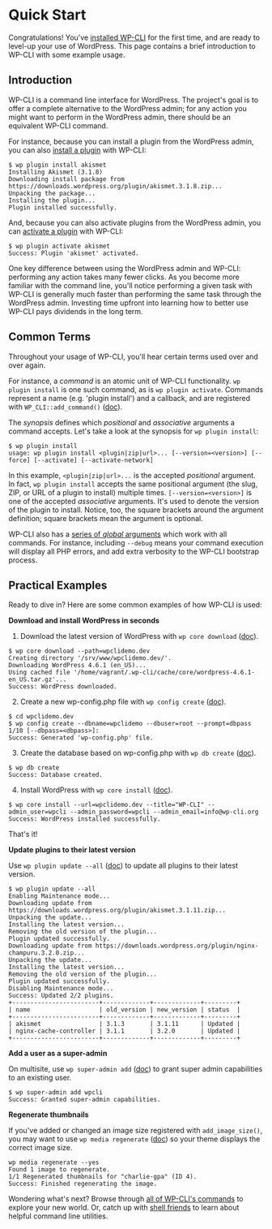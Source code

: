 # Quick Start

Congratulations! You've [installed WP-CLI](https://make.wordpress.org/cli/handbook/installing/) for the first time, and are ready to level-up your use of WordPress. This page contains a brief introduction to WP-CLI with some example usage.

## Introduction

WP-CLI is a command line interface for WordPress. The project's goal is to offer a complete alternative to the WordPress admin; for any action you might want to perform in the WordPress admin, there should be an equivalent WP-CLI command.

For instance, because you can install a plugin from the WordPress admin, you can also [install a plugin](https://developer.wordpress.org/cli/commands/plugin/install/) with WP-CLI:

    $ wp plugin install akismet
    Installing Akismet (3.1.8)
    Downloading install package from https://downloads.wordpress.org/plugin/akismet.3.1.8.zip...
    Unpacking the package...
    Installing the plugin...
    Plugin installed successfully.

And, because you can also activate plugins from the WordPress admin, you can [activate a plugin](https://developer.wordpress.org/cli/commands/plugin/activate/) with WP-CLI:

    $ wp plugin activate akismet
    Success: Plugin 'akismet' activated.

One key difference between using the WordPress admin and WP-CLI: performing any action takes many fewer clicks. As you become more familiar with the command line, you'll notice performing a given task with WP-CLI is generally much faster than performing the same task through the WordPress admin. Investing time upfront into learning how to better use WP-CLI pays dividends in the long term.

## Common Terms

Throughout your usage of WP-CLI, you'll hear certain terms used over and over again.

For instance, a _command_ is an atomic unit of WP-CLI functionality. `wp plugin install` is one such command, as is `wp plugin activate`. Commands represent a name (e.g. 'plugin install') and a callback, and are registered with `WP_CLI::add_command()` ([doc](https://make.wordpress.org/cli/handbook/internal-api/wp-cli-add-command/)).

The _synopsis_ defines which _positional_ and _associative_ arguments a command accepts. Let's take a look at the synopsis for `wp plugin install`:

    $ wp plugin install
    usage: wp plugin install <plugin|zip|url>... [--version=<version>] [--force] [--activate] [--activate-network]

In this example, `<plugin|zip|url>...` is the accepted _positional_ argument. In fact, `wp plugin install` accepts the same positional argument (the slug, ZIP, or URL of a plugin to install) multiple times. `[--version=<version>]` is one of the accepted _associative_ arguments. It's used to denote the version of the plugin to install. Notice, too, the square brackets around the argument definition; square brackets mean the argument is optional.

WP-CLI also has a [series of _global_ arguments](https://make.wordpress.org/cli/handbook/config/) which work with all commands. For instance, including `--debug` means your command execution will display all PHP errors, and add extra verbosity to the WP-CLI bootstrap process.

## Practical Examples

Ready to dive in? Here are some common examples of how WP-CLI is used:

**Download and install WordPress in seconds**

1. Download the latest version of WordPress with `wp core download` ([doc](https://developer.wordpress.org/cli/commands/core/download/)).

```
$ wp core download --path=wpclidemo.dev
Creating directory '/srv/www/wpclidemo.dev/'.
Downloading WordPress 4.6.1 (en_US)...
Using cached file '/home/vagrant/.wp-cli/cache/core/wordpress-4.6.1-en_US.tar.gz'...
Success: WordPress downloaded.
```

2. Create a new wp-config.php file with `wp config create` ([doc](https://developer.wordpress.org/cli/commands/config/create/)).

```
$ cd wpclidemo.dev
$ wp config create --dbname=wpclidemo --dbuser=root --prompt=dbpass
1/10 [--dbpass=<dbpass>]:
Success: Generated 'wp-config.php' file.
```

3. Create the database based on wp-config.php with `wp db create` ([doc](https://developer.wordpress.org/cli/commands/db/create/)).

```
$ wp db create
Success: Database created.
```

4. Install WordPress with `wp core install` ([doc](https://developer.wordpress.org/cli/commands/core/install/)).

```
$ wp core install --url=wpclidemo.dev --title="WP-CLI" --admin_user=wpcli --admin_password=wpcli --admin_email=info@wp-cli.org
Success: WordPress installed successfully.
```

That's it!

**Update plugins to their latest version**

Use `wp plugin update --all` ([doc](https://developer.wordpress.org/cli/commands/plugin/update/)) to update all plugins to their latest version.

```
$ wp plugin update --all
Enabling Maintenance mode...
Downloading update from https://downloads.wordpress.org/plugin/akismet.3.1.11.zip...
Unpacking the update...
Installing the latest version...
Removing the old version of the plugin...
Plugin updated successfully.
Downloading update from https://downloads.wordpress.org/plugin/nginx-champuru.3.2.0.zip...
Unpacking the update...
Installing the latest version...
Removing the old version of the plugin...
Plugin updated successfully.
Disabling Maintenance mode...
Success: Updated 2/2 plugins.
+------------------------+-------------+-------------+---------+
| name                   | old_version | new_version | status  |
+------------------------+-------------+-------------+---------+
| akismet                | 3.1.3       | 3.1.11      | Updated |
| nginx-cache-controller | 3.1.1       | 3.2.0       | Updated |
+------------------------+-------------+-------------+---------+
```

**Add a user as a super-admin**

On multisite, use `wp super-admin add` ([doc](https://developer.wordpress.org/cli/commands/super-admin/add/)) to grant super admin capabilities to an existing user.

```
$ wp super-admin add wpcli
Success: Granted super-admin capabilities.
```

**Regenerate thumbnails**

If you've added or changed an image size registered with `add_image_size()`, you may want to use `wp media regenerate` ([doc](https://developer.wordpress.org/cli/commands/media/regenerate/)) so your theme displays the correct image size.

```
wp media regenerate --yes
Found 1 image to regenerate.
1/1 Regenerated thumbnails for "charlie-gpa" (ID 4).
Success: Finished regenerating the image.
```

Wondering what's next? Browse through [all of WP-CLI's commands](https://developer.wordpress.org/cli/commands/) to explore your new world. Or, catch up with [shell friends](https://make.wordpress.org/cli/handbook/shell-friends/) to learn about helpful command line utilities.
